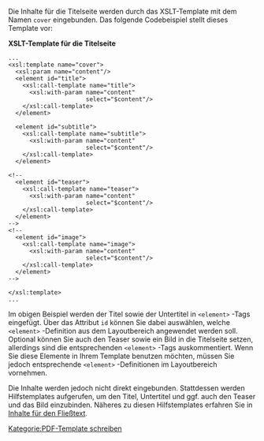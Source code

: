 
Die Inhalte für die Titelseite werden durch das XSLT-Template mit dem Namen `cover` eingebunden. Das folgende Codebeispiel stellt dieses Template vor:

**XSLT-Template für die Titelseite**

~~~~ {.xml}
...
<xsl:template name="cover">
  <xsl:param name="content"/>
  <element id="title">
    <xsl:call-template name="title">
      <xsl:with-param name="content"
                      select="$content"/>
    </xsl:call-template>
  </element>

  <element id="subtitle">
    <xsl:call-template name="subtitle">
      <xsl:with-param name="content"
                      select="$content"/>
    </xsl:call-template>
  </element>

<!--
  <element id="teaser">
    <xsl:call-template name="teaser">
      <xsl:with-param name="content"
                      select="$content"/>
    </xsl:call-template>
  </element>
-->
<!--
  <element id="image">
    <xsl:call-template name="image">
      <xsl:with-param name="content"
                      select="$content"/>
    </xsl:call-template>
  </element>
-->

</xsl:template>
...
~~~~

Im obigen Beispiel werden der Titel sowie der Untertitel in `<element>` -Tags eingefügt. Über das Attribut `id` können Sie dabei auswählen, welche `<element>` -Definition aus dem Layoutbereich angewendet werden soll. Optional können Sie auch den Teaser sowie ein Bild in die Titelseite setzen, allerdings sind die entsprechenden `<element>` -Tags auskommentiert. Wenn Sie diese Elemente in Ihrem Template benutzen möchten, müssen Sie jedoch entsprechende `<element>` -Definitionen im Layoutbereich vornehmen.

Die Inhalte werden jedoch nicht direkt eingebunden. Stattdessen werden Hilfstemplates aufgerufen, um den Titel, Untertitel und ggf. auch den Teaser und das Bild einzubinden. Näheres zu diesen Hilfstemplates erfahren Sie in [Inhalte für den Fließtext](/Inhalte_für_den_Fließtext.md).

[Kategorie:PDF-Template schreiben](export_de/Kategorie:PDF-Template_schreiben.md)